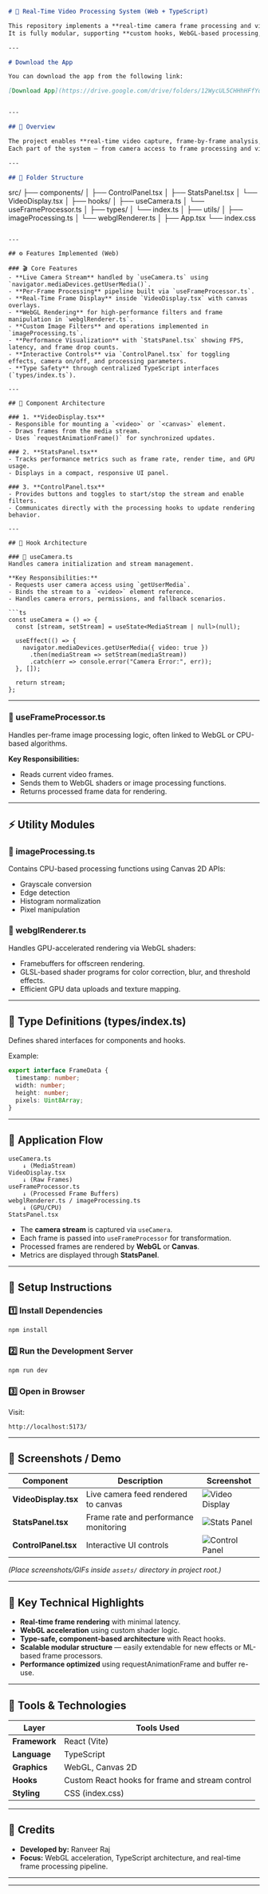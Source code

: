 ```markdown
# 🎥 Real-Time Video Processing System (Web + TypeScript)

This repository implements a **real-time camera frame processing and visualization system** using **React + TypeScript**.  
It is fully modular, supporting **custom hooks, WebGL-based processing, and live performance statistics** — all built purely in the web environment (no native Kotlin or Android code).

---

# Download the App

You can download the app from the following link:

[Download App](https://drive.google.com/drive/folders/12WycUL5CHHhHFfYqP-kMZhM8rYrfnGah?usp=sharing)


---

## 🧭 Overview

The project enables **real-time video capture, frame-by-frame analysis, and GPU-accelerated rendering** using modern browser APIs.  
Each part of the system — from camera access to frame processing and visualization — is isolated into independent modules inside `/src`.

---

## 🧩 Folder Structure

```

src/
├── components/
│   ├── ControlPanel.tsx
│   ├── StatsPanel.tsx
│   └── VideoDisplay.tsx
│
├── hooks/
│   ├── useCamera.ts
│   └── useFrameProcessor.ts
│
├── types/
│   └── index.ts
│
├── utils/
│   ├── imageProcessing.ts
│   └── webglRenderer.ts
│
├── App.tsx
└── index.css

````

---

## ⚙️ Features Implemented (Web)

### 🎬 Core Features
- **Live Camera Stream** handled by `useCamera.ts` using `navigator.mediaDevices.getUserMedia()`.
- **Per-Frame Processing** pipeline built via `useFrameProcessor.ts`.
- **Real-Time Frame Display** inside `VideoDisplay.tsx` with canvas overlays.
- **WebGL Rendering** for high-performance filters and frame manipulation in `webglRenderer.ts`.
- **Custom Image Filters** and operations implemented in `imageProcessing.ts`.
- **Performance Visualization** with `StatsPanel.tsx` showing FPS, latency, and frame drop counts.
- **Interactive Controls** via `ControlPanel.tsx` for toggling effects, camera on/off, and processing parameters.
- **Type Safety** through centralized TypeScript interfaces (`types/index.ts`).

---

## 🧱 Component Architecture

### 1. **VideoDisplay.tsx**
- Responsible for mounting a `<video>` or `<canvas>` element.
- Draws frames from the media stream.
- Uses `requestAnimationFrame()` for synchronized updates.

### 2. **StatsPanel.tsx**
- Tracks performance metrics such as frame rate, render time, and GPU usage.
- Displays in a compact, responsive UI panel.

### 3. **ControlPanel.tsx**
- Provides buttons and toggles to start/stop the stream and enable filters.
- Communicates directly with the processing hooks to update rendering behavior.

---

## 🧠 Hook Architecture

### 🔹 useCamera.ts
Handles camera initialization and stream management.

**Key Responsibilities:**
- Requests user camera access using `getUserMedia`.
- Binds the stream to a `<video>` element reference.
- Handles camera errors, permissions, and fallback scenarios.

```ts
const useCamera = () => {
  const [stream, setStream] = useState<MediaStream | null>(null);

  useEffect(() => {
    navigator.mediaDevices.getUserMedia({ video: true })
      .then(mediaStream => setStream(mediaStream))
      .catch(err => console.error("Camera Error:", err));
  }, []);

  return stream;
};
````

---

### 🔹 useFrameProcessor.ts

Handles per-frame image processing logic, often linked to WebGL or CPU-based algorithms.

**Key Responsibilities:**

* Reads current video frames.
* Sends them to WebGL shaders or image processing functions.
* Returns processed frame data for rendering.

---

## ⚡ Utility Modules

### 🧮 imageProcessing.ts

Contains CPU-based processing functions using Canvas 2D APIs:

* Grayscale conversion
* Edge detection
* Histogram normalization
* Pixel manipulation

### 🎨 webglRenderer.ts

Handles GPU-accelerated rendering via WebGL shaders:

* Framebuffers for offscreen rendering.
* GLSL-based shader programs for color correction, blur, and threshold effects.
* Efficient GPU data uploads and texture mapping.

---

## 🧰 Type Definitions (types/index.ts)

Defines shared interfaces for components and hooks.

Example:

```ts
export interface FrameData {
  timestamp: number;
  width: number;
  height: number;
  pixels: Uint8Array;
}
```

---

## 🧠 Application Flow

```
useCamera.ts
    ↓ (MediaStream)
VideoDisplay.tsx
    ↓ (Raw Frames)
useFrameProcessor.ts
    ↓ (Processed Frame Buffers)
webglRenderer.ts / imageProcessing.ts
    ↓ (GPU/CPU)
StatsPanel.tsx
```

* The **camera stream** is captured via `useCamera`.
* Each frame is passed into `useFrameProcessor` for transformation.
* Processed frames are rendered by **WebGL** or **Canvas**.
* Metrics are displayed through **StatsPanel**.

---

## 🧩 Setup Instructions

### 1️⃣ Install Dependencies

```bash
npm install
```

### 2️⃣ Run the Development Server

```bash
npm run dev
```

### 3️⃣ Open in Browser

Visit:

```
http://localhost:5173/
```

---

## 📸 Screenshots / Demo

| Component            | Description                           | Screenshot                                   |
| -------------------- | ------------------------------------- | -------------------------------------------- |
| **VideoDisplay.tsx** | Live camera feed rendered to canvas   | ![Video Display](./assets/video-display.png) |
| **StatsPanel.tsx**   | Frame rate and performance monitoring | ![Stats Panel](./assets/stats-panel.png)     |
| **ControlPanel.tsx** | Interactive UI controls               | ![Control Panel](./assets/control-panel.gif) |

*(Place screenshots/GIFs inside `assets/` directory in project root.)*

---

## 🧠 Key Technical Highlights

* **Real-time frame rendering** with minimal latency.
* **WebGL acceleration** using custom shader logic.
* **Type-safe, component-based architecture** with React hooks.
* **Scalable modular structure** — easily extendable for new effects or ML-based frame processors.
* **Performance optimized** using requestAnimationFrame and buffer re-use.

---

## 🧩 Tools & Technologies

| Layer         | Tools Used                                      |
| ------------- | ----------------------------------------------- |
| **Framework** | React (Vite)                                    |
| **Language**  | TypeScript                                      |
| **Graphics**  | WebGL, Canvas 2D                                |
| **Hooks**     | Custom React hooks for frame and stream control |
| **Styling**   | CSS (index.css)                                 |

---

## 🤝 Credits

* **Developed by:** Ranveer Raj
* **Focus:** WebGL acceleration, TypeScript architecture, and real-time frame processing pipeline.

---


---


```
```
